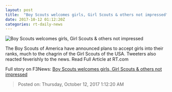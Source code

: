 ```yaml
---
layout: post
title:  "Boy Scouts welcomes girls, Girl Scouts & others not impressed"
date: 2017-10-12 01:12:20Z
categories: rt-daily-news
---
```


![Boy Scouts welcomes girls, Girl Scouts & others not impressed](https://cdni.rt.com/files/2017.10/article/59dea088fc7e93cb768b4567.jpg)

The Boy Scouts of America have announced plans to accept girls into their ranks, much to the chagrin of the Girl Scouts of the USA. Tweeters also reacted feverishly to the news. Read Full Article at RT.com


Full story on F3News: [Boy Scouts welcomes girls, Girl Scouts & others not impressed](http://www.f3nws.com/n/3VmnMD)

> Posted on: Thursday, October 12, 2017 1:12:20 AM
